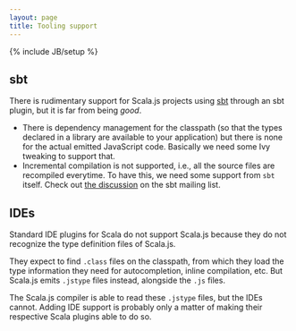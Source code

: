 ```yaml
---
layout: page
title: Tooling support
---
```

{% include JB/setup %}

## sbt

There is rudimentary support for Scala.js projects using
[sbt](http://www.scala-sbt.org/) through an sbt plugin, but it is far from
being *good*.

*   There is dependency management for the classpath (so that the types
    declared in a library are available to your application) but there is
    none for the actual emitted JavaScript code. Basically we need some Ivy
    tweaking to support that.
*   Incremental compilation is not supported, i.e., all the source files are
    recompiled everytime. To have this, we need some support from `sbt`
    itself. Check out
    [the discussion](https://groups.google.com/forum/?hl=fr#!topic/simple-build-tool/tHlXlrSkXhc)
    on the sbt mailing list.

## IDEs

Standard IDE plugins for Scala do not support Scala.js because they do not
recognize the type definition files of Scala.js.

They expect to find `.class` files on the classpath, from which they load the
type information they need for autocompletion, inline compilation, etc. But
Scala.js emits `.jstype` files instead, alongside the `.js` files.

The Scala.js compiler is able to read these `.jstype` files, but the IDEs
cannot. Adding IDE support is probably only a matter of making their
respective Scala plugins able to do so.
